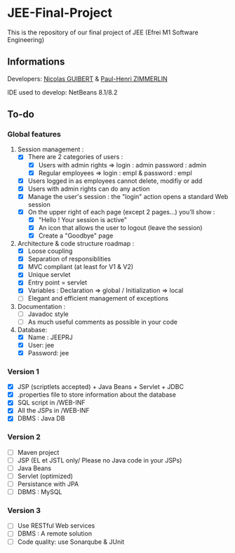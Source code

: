 # JEE-Final-Project

This is the repository of our final project of JEE (Efrei M1 Software Engineering)

## Informations

Developers: [Nicolas GUIBERT](https://github.com/GuibertNicolas) & [Paul-Henri ZIMMERLIN](https://github.com/spirou1997)

IDE used to develop: NetBeans 8.1/8.2

## To-do

### Global features

1. Session management :
    - [x] There are 2 categories of users :
      - [x] Users with admin rights => login : admin password : admin
      - [x] Regular employees => login : empl & password : empl
    - [x] Users logged in as employees cannot delete, modifiy or add
    - [x] Users with admin rights can do any action
    - [x] Manage the user's session : the "login" action opens a standard Web session
    - [x] On the upper right of each page (except 2 pages…) you’ll show :
      - [X] "Hello <user> ! Your session is active"
      - [x] An icon that allows the user to logout (leave the session)
      - [x] Create a "Goodbye" page
      
2. Architecture & code structure roadmap :
    - [x] Loose coupling
    - [x] Separation of responsiblities
    - [x] MVC compliant (at least for V1 & V2)
    - [x] Unique servlet
    - [x] Entry point = servlet
    - [x] Variables : Declaration => global / Initialization => local
    - [ ] Elegant and efficient management of exceptions
    
3. Documentation :
    - [ ] Javadoc style
    - [ ] As much useful comments as possible in your code
    
4. Database:
    - [x] Name : JEEPRJ
    - [x] User: jee
    - [x] Password: jee

### Version 1

- [x] JSP (scriptlets accepted) + Java Beans + Servlet + JDBC
- [x] .properties file to store information about the database
- [x] SQL script in /WEB-INF
- [x] All the JSPs in /WEB-INF
- [x] DBMS : Java DB

### Version 2

- [ ] Maven project
- [ ] JSP (EL et JSTL only/ Please no Java code in your JSPs)
- [ ] Java Beans
- [ ] Servlet (optimized)
- [ ] Persistance with JPA
- [ ] DBMS : MySQL

### Version 3

- [ ] Use RESTful Web services
- [ ] DBMS : A remote solution
- [ ] Code quality: use Sonarqube & JUnit 
